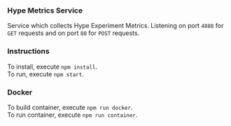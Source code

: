 ### Hype Metrics Service
Service which collects Hype Experiment Metrics.
Listening on port `4888` for `GET` requests and
on port `80` for `POST` requests.


### Instructions

To install, execute `npm install`.  
To run, execute `npm start`.

### Docker
To build container, execute `npm run docker`.  
To run container, execute `npm run container`.

